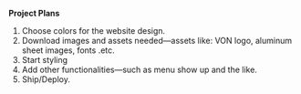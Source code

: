 **Project Plans**

1. Choose colors for the website design.
2. Download images and assets needed—assets like: VON logo, aluminum sheet images, fonts .etc.
3. Start styling
4. Add other functionalities—such as menu show up and the like.
5. Ship/Deploy.